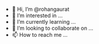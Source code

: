 - 👋 Hi, I’m @rohangaurat
- 👀 I’m interested in ...
- 🌱 I’m currently learning ...
- 💞️ I’m looking to collaborate on ...
- 📫 How to reach me ...

<!---
rohangaurat/rohangaurat is a ✨ special ✨ repository because its `README.md` (this file) appears on your GitHub profile.
You can click the Preview link to take a look at your changes.
--->

